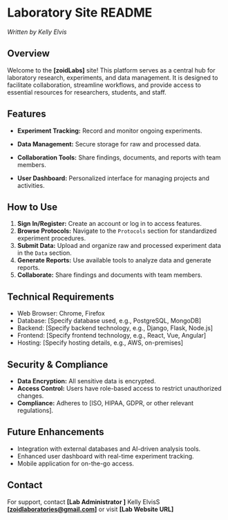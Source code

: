 # Laboratory Site README

*Written by Kelly Elvis*

## Overview
Welcome to the **[zoidLabs]** site! This platform serves as a central hub for laboratory research, experiments, and data management. It is designed to facilitate collaboration, streamline workflows, and provide access to essential resources for researchers, students, and staff.

##  Features
- **Experiment Tracking:** Record and monitor ongoing experiments.
- **Data Management:** Secure storage for raw and processed data.
- **Collaboration Tools:** Share findings, documents, and reports with team members.

- **User Dashboard:** Personalized interface for managing projects and activities.



## How to Use
1. **Sign In/Register:** Create an account or log in to access features.
2. **Browse Protocols:** Navigate to the `Protocols` section for standardized experiment procedures.
3. **Submit Data:** Upload and organize raw and processed experiment data in the `Data` section.
4. **Generate Reports:** Use available tools to analyze data and generate reports.
5. **Collaborate:** Share findings and documents with team members.

## Technical Requirements
- Web Browser: Chrome, Firefox
- Database: [Specify database used, e.g., PostgreSQL, MongoDB]
- Backend: [Specify backend technology, e.g., Django, Flask, Node.js]
- Frontend: [Specify frontend technology, e.g., React, Vue, Angular]
- Hosting: [Specify hosting details, e.g., AWS, on-premises]

## Security & Compliance
- **Data Encryption:** All sensitive data is encrypted.
- **Access Control:** Users have role-based access to restrict unauthorized changes.
- **Compliance:** Adheres to [ISO, HIPAA, GDPR, or other relevant regulations].

## Future Enhancements
- Integration with external databases and AI-driven analysis tools.
- Enhanced user dashboard with real-time experiment tracking.
- Mobile application for on-the-go access.

## Contact
For support, contact **[Lab Administrator ]** Kelly ElvisS **[zoidlaboratories@gmail.com]** or visit **[Lab Website URL]**


